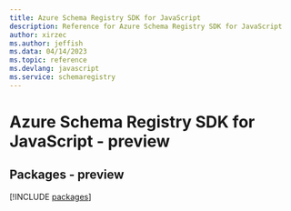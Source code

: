 ```yaml
---
title: Azure Schema Registry SDK for JavaScript
description: Reference for Azure Schema Registry SDK for JavaScript
author: xirzec
ms.author: jeffish
ms.data: 04/14/2023
ms.topic: reference
ms.devlang: javascript
ms.service: schemaregistry
---
```

# Azure Schema Registry SDK for JavaScript - preview
## Packages - preview
[!INCLUDE [packages](schema-registry-index.md)]